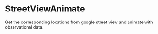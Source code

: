 # StreetViewAnimate
Get the corresponding locations from google street view and animate with observational data. 
